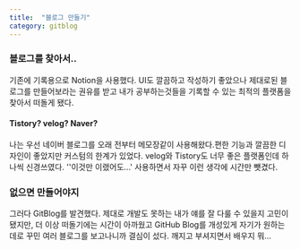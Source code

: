 ```yaml
---
title:  "블로그 만들기"
category: gitblog
---
```

### 블로그를 찾아서..

기존에 기록용으로 Notion을 사용했다. UI도 깔끔하고 작성하기 좋았으나 제대로된 블로그를 만들어보라는 권유를 받고 내가 공부하는것들을 기록할 수 있는 최적의 플랫폼을 찾아서 떠돌게 됐다.



#### Tistory? velog? Naver?

나는 우선 네이버 블로그를 오래 전부터 메모장같이 사용해왔다.편한 기능과 깔끔한 디자인이 좋았지만 커스텀의 한계가 있었다.
velog와 Tistory도 너무 좋은 플랫폼인데 하나씩 신경쓰였다.
''이것만 이랬어도...' 사용하면서 자꾸 이런 생각에 시간만 뺏겼다.



### 없으면 만들어야지

그러다 GitBlog를 발견했다. 제대로 개발도 못하는 내가 얘를 잘 다룰 수 있을지 고민이 됐지만, 더 이상 떠돌기에는 시간이 아까웠고 GitHub Blog를 개성있게 자기가 원하는데로 꾸민 여러 블로그를 보고나니까 결심이 섰다. 깨지고 부셔지면서 배우지 뭐...




